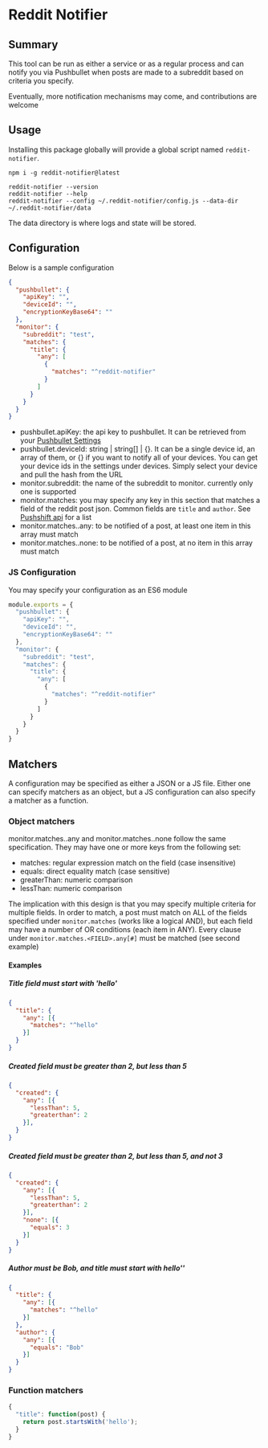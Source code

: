 # Reddit Notifier

## Summary
This tool can be run as either a service or as a regular process and can notify you via Pushbullet when posts are made to a subreddit based on criteria you specify.

Eventually, more notification mechanisms may come, and contributions are welcome

## Usage

Installing this package globally will provide a global script named `reddit-notifier`. 


```
npm i -g reddit-notifier@latest

reddit-notifier --version
reddit-notifier --help
reddit-notifier --config ~/.reddit-notifier/config.js --data-dir ~/.reddit-notifier/data

```

The data directory is where logs and state will be stored.

## Configuration

Below is a sample configuration

```json
{
  "pushbullet": {
    "apiKey": "",
    "deviceId": "",
    "encryptionKeyBase64": ""
  },
  "monitor": {
    "subreddit": "test",
    "matches": {
      "title": {
        "any": [
          {
            "matches": "^reddit-notifier"
          }
        ]
      }
    }
  }
}
```

- pushbullet.apiKey: the api key to pushbullet. It can be retrieved from your [Pushbullet Settings](https://www.pushbullet.com/#settings/account)
- pushbullet.deviceId: string | string[] | {}. It can be a single device id, an array of them, or {} if you want to notify all of your devices. You can get your device ids in the settings under devices. Simply select your device and pull the hash from the URL
- monitor.subreddit: the name of the subreddit to monitor. currently only one is supported
- monitor.matches: you may specify any key in this section that matches a field of the reddit post json. Common fields are `title` and `author`. See [Pushshift api](https://pushshift.io/api-parameters/) for a list
- monitor.matches.<FIELD>.any: to be notified of a post, at least one item in this array must match
- monitor.matches.<FIELD>.none: to be notified of a post, at no item in this array must match

### JS Configuration
You may specify your configuration as an ES6 module

```js
module.exports = {
  "pushbullet": {
    "apiKey": "",
    "deviceId": "",
    "encryptionKeyBase64": ""
  },
  "monitor": {
    "subreddit": "test",
    "matches": {
      "title": {
        "any": [
          {
            "matches": "^reddit-notifier"
          }
        ]
      }
    }
  }
}
```

## Matchers
A configuration may be specified as either a JSON or a JS file. Either one can specify matchers as an object, but a JS configuration can also specify a matcher as a function.


### Object matchers
monitor.matches.<FIELD>.any and monitor.matches.<FIELD>.none follow the same specification. They may have one or more keys from the following set:

- matches: regular expression match on the field (case insensitive)
- equals: direct equality match (case sensitive)
- greaterThan: numeric comparison
- lessThan: numeric comparison

The implication with this design is that you may specify multiple criteria for multiple fields. In order to match, a post must match on ALL of the fields specified under `monitor.matches` (works like a logical AND), but each field may have a number of OR conditions (each item in ANY). Every clause under `monitor.matches.<FIELD>.any[#]` must be matched (see second example)


#### Examples

##### Title field must start with 'hello'
```json 
{
  "title": {
    "any": [{
      "matches": "^hello"    
    }]
  }
}

```

##### Created field must be greater than 2, but less than 5
```json 
{
  "created": {
    "any": [{
      "lessThan": 5,
      "greaterthan": 2
    }],
  }
}
```

##### Created field must be greater than 2, but less than 5, and not 3
```json
{
  "created": {
    "any": [{
      "lessThan": 5,
      "greaterthan": 2
    }],
    "none": [{
      "equals": 3
    }]
  }
}
```


##### Author must be Bob, and title must start with hello''
```json
{
  "title": {
    "any": [{
      "matches": "^hello"
    }]
  },
  "author": {
    "any": [{
      "equals": "Bob"
    }]
  }
}
```

### Function matchers

```js
{ 
  "title": function(post) {
    return post.startsWith('hello');
  }
}